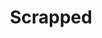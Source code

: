---
layout: game
title:  "Scrapped"
location: "Games/Scrapped.html"
width: 960
height: 600
desc: "TODO"
time: 72 hours
made: Ludum Dare 52
jampage: https://ldjam.com/events/ludum-dare/44/vital-operations
display-order: 7
music:
    1: "TODO"
bandcamp: https://random-storykeeper.bandcamp.com/album/vital-operations-ost
controls: |
    <b>Arrow keys</b> or <b>WASD</b> - Move <br>
    <b>X</b> - Interact with a patient <br>
    <b>Mouse</b> - Operate <br>
instructions: |
    todo
---
